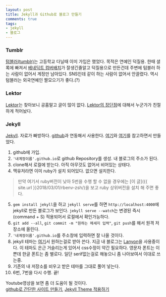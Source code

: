 ```yaml
---
layout: post
title: Jekyll과 Github로 블로그 만들기
comments: true
tags:
- jekyll
- 블로그
---
```


### **Tumblr**

[텀블러(tumblr)](https://www.tumblr.com/)는 고등학교 다닐때 이미 가입은 했었다. 목적은 연예인 덕질용.
한때 셜록에 빠져서 [베네딕트 컴버배치](https://search.naver.com/search.naver?sm=tab_sug.top&where=nexearch&oquery=%ED%85%80%EB%B8%94%EB%9F%AC&acq=%EB%B2%A0%EB%84%A4&acr=1&qdt=0&ie=utf8&query=%EB%B2%A0%EB%84%A4%EB%94%95%ED%8A%B8+%EC%BB%B4%EB%B2%84%EB%B0%B0%EC%B9%98)가 잘생긴줄알고 덕질용으로 만든건데 주변에 텀블러 하는 사람이 없어서 계정만 남아있다.
SNS인데 같이 하는 사람이 없어서 안끌렸다.
역시 텀블러는 외국연예인 짤모으기가 좋다.(?)

### **Lektor**

[Lektor](https://www.getlektor.com/)는 찾아보니 공홈말고 글이 많이 없다.
[Lektor의 장단점](https://item4.github.io/2015-12-23/Move-to-Lektor/)에 대해서 누군가가 친절하게 적어놨다.

### **Jekyll**
[Jekyll](https://jekyllrb-ko.github.io/). 자료가 빠방하다. [github](https://github.com/)과 연동해서 사용한다.
[여기](http://elinjkim.github.io/web/2016/02/02/how-to-use-github-pages-jekyll)와 [여기](http://kaora.co.kr/jekyll/2016/01/06/jekyll-setting/)를 참고하면서 만들었다.

1. github에 가입.
2. `'내계정이름'.github.io`로 github Repository를 생성. 내 블로그의 주소가 된다.
3. clone해서 로컬에 받는다. 아직 아무것도 없어서 비어있는 상태다.
4. 맥유저라면 이미 ruby가 설치 되어있다. 없으면 설치한다.
> 만약 여기서 ruby버전이 낮아 5번을 수행 할 수 없을 경우에는 [이 글]({{ site.url }}2018/03/01/rbenv-zsh/)을 보고 ruby 상위버전을 설치 해 주면 좋다.

5. `gem install jekyll`을 하고 `jekyll serve`를 하면 `http://localhost:4000`에 jekyll로 만든 블로그가 보인다.
`jekyll serve --watch`는 변경된 즉시(command + S) 적용되어서 로컬에서 확인가능하다.
6. `git add --all`, `git commit -m "원하는 메세지 입력"`, `git push`를 해서 원격 저장소에 올린다.
7. `'내계정이름'.github.io`를 주소창에 입력하면 잘 나올 것이다.
8. jekyll 테마는 [여기](http://jekyllthemes.org/)서 원하는걸로 받아 쓴다. 지금 내 블로그는 [Lanyon](https://github.com/poole/lanyon)을 사용중이다. 이 테마도 은근 거슬리는게 있어서 css수정이 약간 필요하다. 영문자 폰트는 이쁜데 한글 폰트는 좀 별로다. 일단 serif없는걸로 해놓으니 좀 나아보여서 이대로 쓰는중.
9. 기존의 내 저장소를 비우고 받은 테마를 그대로 풀어 넣는다.
10. 6번, 7번을 다시 수행. 끝!

Youtube영상을 보면 좀 더 도움이 될 것이다.  
[github로 간단한 사이트 만들기](https://www.youtube.com/watch?v=eVc3S5wk18o), [Jekyll Theme 적용하기](https://www.youtube.com/watch?v=H5h4s7b6XcU)
